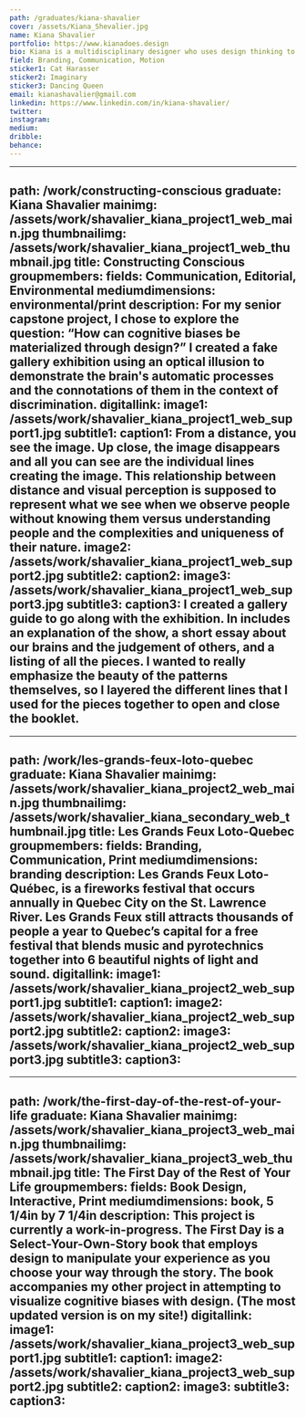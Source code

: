```yaml
---
path: /graduates/kiana-shavalier
cover: /assets/Kiana_Shevalier.jpg
name: Kiana Shavalier
portfolio: https://www.kianadoes.design
bio: Kiana is a multidisciplinary designer who uses design thinking to kindle original ideas and do meaningful work.
field: Branding, Communication, Motion
sticker1: Cat Harasser
sticker2: Imaginary
sticker3: Dancing Queen
email: kianashavalier@gmail.com
linkedin: https://www.linkedin.com/in/kiana-shavalier/
twitter:
instagram:
medium:
dribble:
behance:
---
```


---
path: /work/constructing-conscious 
graduate: Kiana Shavalier
mainimg: /assets/work/shavalier_kiana_project1_web_main.jpg
thumbnailimg: /assets/work/shavalier_kiana_project1_web_thumbnail.jpg
title: Constructing Conscious 
groupmembers:
fields: Communication, Editorial, Environmental
mediumdimensions: environmental/print
description: For my senior capstone project, I chose to explore the question: “How can cognitive biases be materialized through design?” I created a fake gallery exhibition using an optical illusion to demonstrate the brain's automatic processes and the connotations of them in the context of discrimination.
digitallink:
image1: /assets/work/shavalier_kiana_project1_web_support1.jpg
subtitle1:
caption1: From a distance, you see the image. Up close, the image disappears and all you can see are the individual lines creating the image. This relationship between distance and visual perception is supposed to represent what we see when we observe people without knowing them versus understanding people and the complexities and uniqueness of their nature.
image2: /assets/work/shavalier_kiana_project1_web_support2.jpg
subtitle2:
caption2:
image3: /assets/work/shavalier_kiana_project1_web_support3.jpg
subtitle3:
caption3: I created a gallery guide to go along with the exhibition. In includes an explanation of the show, a short essay about our brains and the judgement of others, and a listing of all the pieces. I wanted to really emphasize the beauty of the patterns themselves, so I layered the different lines that I used for the pieces together to open and close the booklet.
---

---
path: /work/les-grands-feux-loto-quebec
graduate: Kiana Shavalier
mainimg: /assets/work/shavalier_kiana_project2_web_main.jpg
thumbnailimg: /assets/work/shavalier_kiana_secondary_web_thumbnail.jpg
title: Les Grands Feux Loto-Quebec
groupmembers:
fields: Branding, Communication, Print
mediumdimensions:  branding
description: Les Grands Feux Loto-Québec, is a fireworks festival that occurs annually in Quebec City on the St. Lawrence River. Les Grands Feux still attracts thousands of people a year to Quebec’s capital for a free festival that blends music and pyrotechnics together into 6 beautiful nights of light and sound.
digitallink:
image1: /assets/work/shavalier_kiana_project2_web_support1.jpg
subtitle1:
caption1:
image2: /assets/work/shavalier_kiana_project2_web_support2.jpg
subtitle2:
caption2:
image3: /assets/work/shavalier_kiana_project2_web_support3.jpg
subtitle3:
caption3:
---

---
path: /work/the-first-day-of-the-rest-of-your-life
graduate: Kiana Shavalier
mainimg: /assets/work/shavalier_kiana_project3_web_main.jpg
thumbnailimg: /assets/work/shavalier_kiana_project3_web_thumbnail.jpg
title: The First Day of the Rest of Your Life
groupmembers:
fields: Book Design, Interactive, Print
mediumdimensions: book, 5 1/4in by 7 1/4in
description: This project is currently a work-in-progress. The First Day is a Select-Your-Own-Story book that employs design to manipulate your experience as you choose your way through the story. The book accompanies my other project in attempting to visualize cognitive biases with design. (The most updated version is on my site!)
digitallink:
image1: /assets/work/shavalier_kiana_project3_web_support1.jpg
subtitle1:
caption1:
image2: /assets/work/shavalier_kiana_project3_web_support2.jpg
subtitle2:
caption2:
image3:
subtitle3:
caption3:
---
